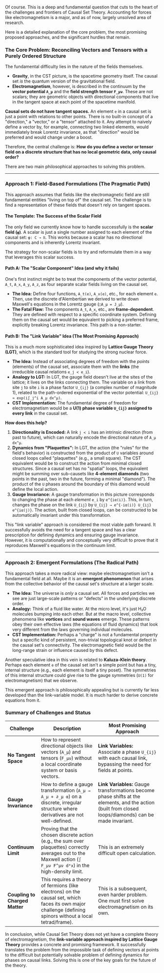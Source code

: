 Of course. This is a deep and fundamental question that cuts to the heart of the challenges and frontiers of Causal Set Theory. Accounting for forces like electromagnetism is a major, and as of now, largely unsolved area of research.

Here is a detailed explanation of the core problem, the most promising proposed approaches, and the significant hurdles that remain.

### The Core Problem: Reconciling Vectors and Tensors with a Purely Ordered Structure

The fundamental difficulty lies in the nature of the fields themselves.

*   **Gravity**, in the CST picture, is the spacetime geometry itself. The causal set *is* the quantum version of the gravitational field.
*   **Electromagnetism**, however, is described in the continuum by the **vector potential `A_μ`** and the **field strength tensor `F_μν`**. These are not scalars; they are geometric objects with directional components that live in the tangent space at each point of the spacetime manifold.

**Causal sets do not have tangent spaces.** An element `e` in a causal set is just a point with relations to other points. There is no built-in concept of a "direction," a "vector," or a "tensor" attached to it. Any attempt to naively define a vector by, for example, connecting two linked elements, would immediately break Lorentz invariance, as that "direction" would be preferred and would change under a boost.

Therefore, the central challenge is: **How do you define a vector or tensor field on a discrete structure that has no local geometric data, only causal order?**

There are two main philosophical approaches to solving this problem.

---

### Approach 1: Field-Based Formulations (The Pragmatic Path)

This approach assumes that fields like the electromagnetic field are still fundamental entities "living on top of" the causal set. The challenge is to find a representation of these fields that doesn't rely on tangent spaces.

#### The Template: The Success of the Scalar Field

The only field we currently know how to handle successfully is the **scalar field (`φ`)**. A scalar is just a single number assigned to each element of the causal set: `φ: C → ℝ`. This works because a scalar has no directional components and is inherently Lorentz invariant.

The strategy for non-scalar fields is to try and reformulate them in a way that leverages this scalar success.

#### Path A: The "Scalar Component" Idea (and why it fails)

One's first instinct might be to treat the components of the vector potential, `A_t`, `A_x`, `A_y`, `A_z`, as four separate scalar fields living on the causal set.

*   **The Idea:** Define four functions, `A_t(e)`, `A_x(e)`, etc., for each element `e`. Then, use the discrete d'Alembertian we derived to write down Maxwell's equations in the Lorentz gauge (`□A_μ = J_μ`).
*   **The Fatal Flaw:** The components `A_t`, `A_x`, etc., are **frame-dependent**. They are defined with respect to a specific coordinate system. Defining them on the causal set would be equivalent to picking a preferred frame, explicitly breaking Lorentz invariance. This path is a non-starter.

#### Path B: The "Link Variable" Idea (The Most Promising Approach)

This is a much more sophisticated idea inspired by **Lattice Gauge Theory (LGT)**, which is the standard tool for studying the strong nuclear force.

*   **The Idea:** Instead of associating degrees of freedom with the *points* (elements) of the causal set, associate them with the **links** (the irreducible causal relations `e_j ≺ e_i`).
*   **Analogy to LGT:** In LGT, the gauge field doesn't live at the sites of the lattice; it lives on the links connecting them. The variable on a link from site `j` to site `i` is a phase factor `U_{ij}` (a complex number of magnitude 1), related to the path-ordered exponential of the vector potential:
    `U_{ij} ≈ exp(i∫_j^i A_μ dx^μ)`.
*   **CST Implementation:** The fundamental degree of freedom for electromagnetism would be a **U(1) phase variable `U_{ij}` assigned to every link** in the causal set.

**How does this help?**

1.  **Directionality is Encoded:** A link `j ≺ i` has an intrinsic direction (from past to future), which can naturally encode the directional nature of `A_μ dx^μ`.
2.  **Dynamics from "Plaquettes":** In LGT, the action (the "rules" for the field's behavior) is constructed from the product of `U` variables around closed loops called "plaquettes" (e.g., a small square). The CST equivalent would be to construct the action from minimal closed structures. Since a causal set has no "spatial" loops, the equivalent might be summing over sub-causets like **4-element diamonds** (two points in the past, two in the future, forming a minimal "diamond"). The product of the `U` phases around the boundary of this diamond would define the local action.
3.  **Gauge Invariance:** A gauge transformation in this picture corresponds to changing the phase at each *element* `e_i` by `e^{iα(i)}`. This, in turn, changes the phase on the link `U_{ij}` by `U_{ij} → e^{-iα(i)} U_{ij} e^{iα(j)}`. The action, built from closed loops, can be constructed to be automatically invariant under this transformation.

This "link variable" approach is considered the most viable path forward. It successfully avoids the need for a tangent space and has a clear prescription for defining dynamics and ensuring gauge invariance. However, it is computationally and conceptually very difficult to prove that it reproduces Maxwell's equations in the continuum limit.

---

### Approach 2: Emergent Formulations (The Radical Path)

This approach takes a more radical view: maybe electromagnetism isn't a fundamental field at all. Maybe it is an **emergent phenomenon** that arises from the collective behavior of the causal set's structure at a larger scale.

*   **The Idea:** The universe is *only* a causal set. All forces and particles we see are just large-scale patterns or "defects" in the underlying discrete order.
*   **Analogy:** Think of a fluid like water. At the micro level, it's just H₂O molecules bumping into each other. But at the macro level, collective phenomena like **vortices** and **sound waves** emerge. These patterns obey their own effective laws (the equations of fluid dynamics) that look very different from the laws governing individual molecules.
*   **CST Implementation:** Perhaps a "charge" is not a fundamental property but a specific kind of persistent, non-trivial topological knot or defect in the causal set's connectivity. The electromagnetic field would be the long-range strain or influence caused by this defect.

Another speculative idea in this vein is related to **Kaluza-Klein theory**. Perhaps each element `e` of the causal set isn't a simple point but has a tiny, internal structure (e.g., each element is itself a tiny poset). The symmetries of this internal structure could give rise to the gauge symmetries (`U(1)` for electromagnetism) that we observe.

This emergent approach is philosophically appealing but is currently far less developed than the link-variable model. It is much harder to derive concrete equations from it.

### Summary of Challenges and Status

| Challenge                     | Description                                                                                                                                                             | Most Promising Approach                                                                                                                            |
| ----------------------------- | ----------------------------------------------------------------------------------------------------------------------------------------------------------------------- | -------------------------------------------------------------------------------------------------------------------------------------------------- |
| **No Tangent Space**          | How to represent directional objects like vectors (`A_μ`) and tensors (`F_μν`) without a local coordinate system or basis vectors.                                       | **Link Variables:** Associate a phase `U_{ij}` with each causal link, bypassing the need for fields at points.                                  |
| **Gauge Invariance**            | How to define a gauge transformation (`A_μ → A_μ + ∂_μ α`) on a discrete, irregular structure where derivatives are not well-defined.                               | **Link Variables:** Gauge transformations become phase shifts at the elements, and the action (built from closed loops/diamonds) can be made invariant. |
| **Continuum Limit**           | Proving that the chosen discrete action (e.g., the sum over plaquettes) correctly averages out to the Maxwell action (`∫ F_μν F^μν d⁴x`) in the high-density limit. | This is an extremely difficult open calculation.                                                                                                   |
| **Coupling to Charged Matter** | This requires a theory of fermions (like electrons) on the causal set, which faces its own major challenge (defining spinors without a local tetrad/frame). | This is a subsequent, even harder problem. One must first solve electromagnetism on its own.                                                    |

In conclusion, while Causal Set Theory does not yet have a complete theory of electromagnetism, the **link-variable approach inspired by Lattice Gauge Theory** provides a concrete and promising framework. It successfully translates the problem from the impossible task of defining vectors at points to the difficult but potentially solvable problem of defining dynamics for phases on causal links. Solving this is one of the key goals for the future of the theory.